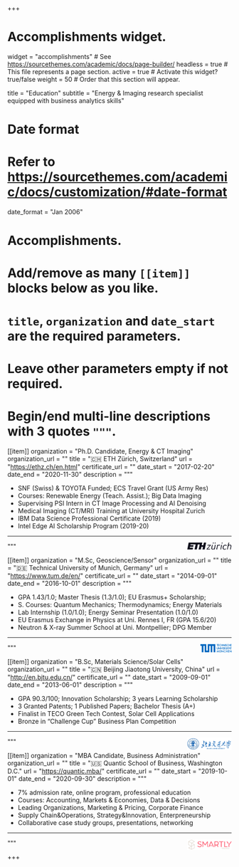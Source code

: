 +++
# Accomplishments widget.
widget = "accomplishments"  # See https://sourcethemes.com/academic/docs/page-builder/
headless = true  # This file represents a page section.
active = true  # Activate this widget? true/false
weight = 50  # Order that this section will appear.

title = "Education"
subtitle = "Energy & Imaging research specialist equipped with business analytics skills"

# Date format
#   Refer to https://sourcethemes.com/academic/docs/customization/#date-format
date_format = "Jan 2006"

# Accomplishments.
#   Add/remove as many `[[item]]` blocks below as you like.
#   `title`, `organization` and `date_start` are the required parameters.
#   Leave other parameters empty if not required.
#   Begin/end multi-line descriptions with 3 quotes `"""`.

[[item]]
  organization = "Ph.D. Candidate, Energy & CT Imaging"
  organization_url = ""
  title = "🇨🇭 ETH Zürich, Switzerland"
  url = "https://ethz.ch/en.html"
  certificate_url = ""
  date_start = "2017-02-20"
  date_end = "2020-11-30"
  description = """
  * SNF (Swiss) & TOYOTA Funded; ECS Travel Grant (US Army Res)
  * Courses: Renewable Energy (Teach. Assist.); Big Data Imaging
  * Supervising PSI Intern in CT Image Processing and AI Denoising
  * Medical Imaging (CT/MRI) Training at University Hospital Zurich
  * IBM Data Science Professional Certificate (2019)
  * Intel Edge AI Scholarship Program (2019-20)
  ---  
 <img src="https://github.com/XuHongCN/academia/raw/master/static/img/eth.png" style="float:right" width="100px">
  """

[[item]]
  organization = "M.Sc, Geoscience/Sensor"
  organization_url = ""
  title = ":de: Technical University of Munich, Germany"
  url = "https://www.tum.de/en/"
  certificate_url = ""
  date_start = "2014-09-01"
  date_end = "2016-10-01"
  description = """
  * GPA 1.43/1.0; Master Thesis (1.3/1.0); EU Erasmus+ Scholarship; 
  * S. Courses: Quantum Mechanics; Thermodynamics; Energy Materials
  * Lab Internship (1.0/1.0); Energy Seminar Presentation (1.0/1.0)
  * EU Erasmus Exchange in Physics at Uni. Rennes I, FR (GPA 15.6/20)
  * Neutron & X-ray Summer School at Uni. Montpellier; DPG Member
  ---
 <img src="https://github.com/XuHongCN/academia/raw/master/static/img/tum.png" style="float:right" width="70px">
  """

[[item]]
  organization = "B.Sc, Materials Science/Solar Cells"
  organization_url = ""
  title = ":cn: Beijing Jiaotong University, China"
  url = "http://en.bjtu.edu.cn/"
  certificate_url = ""
  date_start = "2009-09-01"
  date_end = "2013-06-01"
  description = """
  * GPA 90.3/100; Innovation Scholarship; 3 years Learning Scholarship
  * 3 Granted Patents; 1 Published Papers; Bachelor Thesis (A+)
  * Finalist in TECO Green Tech Contest, Solar Cell Applications
  * Bronze in “Challenge Cup” Business Plan Competition
  ---  
 <img src="https://github.com/XuHongCN/academia/raw/master/static/img/bjtu.png" style="float:right" width="100px">
  """
 
 [[item]]
  organization = "MBA Candidate, Business Administration"
  organization_url = ""
  title = ":us: Quantic School of Business, Washington D.C."
  url = "https://quantic.mba/"
  certificate_url = ""
  date_start = "2019-10-01"
  date_end = "2020-09-30"
  description = """
  * 7% admission rate, online program, professional education
  * Courses: Accounting, Markets & Economies, Data & Decisions
  * Leading Organizations, Marketing & Pricing, Corporate Finance
  * Supply Chain&Operations, Strategy&Innovation, Enterpreneurship
  * Collaborative case study groups, presentations, networking
  ---
  <img src="https://github.com/XuHongCN/academia/raw/master/static/img/smartly.png" style="float:right" width="100px">
  """

+++
